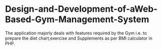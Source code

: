 # Design-and-Development-of-aWeb-Based-Gym-Management-System
The application majorly deals with features required by the Gym i.e. to prepare the diet chart,exercise and Supplements as per BMI calculator in PHP.
